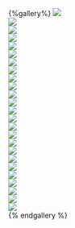 {%gallery%}
![](https://alyx111.oss-cn-shenzhen.aliyuncs.com/travel/wansheng/wansheng-2021-02-19-收拾好心情，开启新一年的学习(10).jpg)   
![](https://alyx111.oss-cn-shenzhen.aliyuncs.com/travel/wansheng/wansheng-2021-02-19-收拾好心情，开启新一年的学习(11).jpg)   
![](https://alyx111.oss-cn-shenzhen.aliyuncs.com/travel/wansheng/wansheng-2021-02-19-收拾好心情，开启新一年的学习(12).jpg)   
![](https://alyx111.oss-cn-shenzhen.aliyuncs.com/travel/wansheng/wansheng-2021-02-19-收拾好心情，开启新一年的学习(13).jpg)   
![](https://alyx111.oss-cn-shenzhen.aliyuncs.com/travel/wansheng/wansheng-2021-02-19-收拾好心情，开启新一年的学习(15).jpg)   
![](https://alyx111.oss-cn-shenzhen.aliyuncs.com/travel/wansheng/wansheng-2021-02-19-收拾好心情，开启新一年的学习(16).jpg)   
![](https://alyx111.oss-cn-shenzhen.aliyuncs.com/travel/wansheng/wansheng-2021-02-19-收拾好心情，开启新一年的学习(17).jpg)   
![](https://alyx111.oss-cn-shenzhen.aliyuncs.com/travel/wansheng/wansheng-2021-02-19-收拾好心情，开启新一年的学习(18).jpg)   
![](https://alyx111.oss-cn-shenzhen.aliyuncs.com/travel/wansheng/wansheng-2021-02-19-收拾好心情，开启新一年的学习(19).jpg)   
![](https://alyx111.oss-cn-shenzhen.aliyuncs.com/travel/wansheng/wansheng-2021-02-19-收拾好心情，开启新一年的学习(20).jpg)   
![](https://alyx111.oss-cn-shenzhen.aliyuncs.com/travel/wansheng/wansheng-2021-02-19-收拾好心情，开启新一年的学习(21).jpg)   
![](https://alyx111.oss-cn-shenzhen.aliyuncs.com/travel/wansheng/wansheng-2021-02-19-收拾好心情，开启新一年的学习(22).jpg)   
![](https://alyx111.oss-cn-shenzhen.aliyuncs.com/travel/wansheng/wansheng-2021-02-19-收拾好心情，开启新一年的学习(23).jpg)   
![](https://alyx111.oss-cn-shenzhen.aliyuncs.com/travel/wansheng/wansheng-2021-02-19-收拾好心情，开启新一年的学习(25).jpg)   
![](https://alyx111.oss-cn-shenzhen.aliyuncs.com/travel/wansheng/wansheng-2021-02-19-收拾好心情，开启新一年的学习(3).jpg)    
![](https://alyx111.oss-cn-shenzhen.aliyuncs.com/travel/wansheng/wansheng-2021-02-19-收拾好心情，开启新一年的学习(30).jpg)   
![](https://alyx111.oss-cn-shenzhen.aliyuncs.com/travel/wansheng/wansheng-2021-02-19-收拾好心情，开启新一年的学习(31).jpg)   
![](https://alyx111.oss-cn-shenzhen.aliyuncs.com/travel/wansheng/wansheng-2021-02-19-收拾好心情，开启新一年的学习(32).jpg)   
![](https://alyx111.oss-cn-shenzhen.aliyuncs.com/travel/wansheng/wansheng-2021-02-19-收拾好心情，开启新一年的学习(33).jpg)   
![](https://alyx111.oss-cn-shenzhen.aliyuncs.com/travel/wansheng/wansheng-2021-02-19-收拾好心情，开启新一年的学习(34).jpg)   
![](https://alyx111.oss-cn-shenzhen.aliyuncs.com/travel/wansheng/wansheng-2021-02-19-收拾好心情，开启新一年的学习(40).jpg)   
![](https://alyx111.oss-cn-shenzhen.aliyuncs.com/travel/wansheng/wansheng-2021-02-19-收拾好心情，开启新一年的学习(5).jpg)    
![](https://alyx111.oss-cn-shenzhen.aliyuncs.com/travel/wansheng/wansheng-2021-02-19-收拾好心情，开启新一年的学习(6).jpg)    
![](https://alyx111.oss-cn-shenzhen.aliyuncs.com/travel/wansheng/wansheng-2021-02-19-收拾好心情，开启新一年的学习(7).jpg)    
![](https://alyx111.oss-cn-shenzhen.aliyuncs.com/travel/wansheng/wansheng-2021-02-19-收拾好心情，开启新一年的学习(9).jpg)  
{% endgallery %}